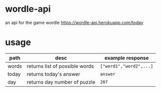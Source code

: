 # wordle-api
an api for the game wordle
https://wordle-api.herokuapp.com/today

# usage
| path  | desc                           | example response        |
|-------|--------------------------------|-------------------------|
| words | returns list of possible words | `["word1","word2",...]` |
| today | returns today's answer         | `answer`                |
| day   | returns day number of puzzle   | `207`                   |
